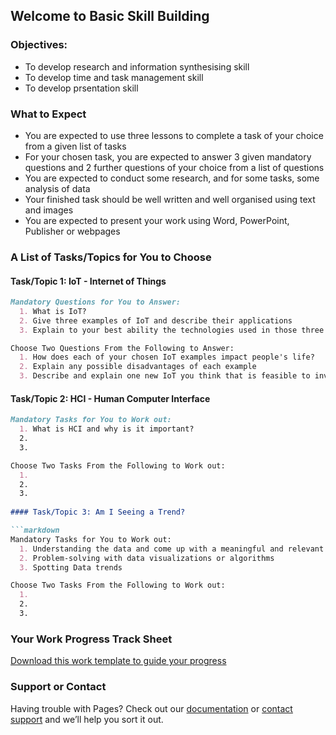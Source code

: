 ## Welcome to Basic Skill Building

### Objectives:
- To develop research and information synthesising skill
- To develop time and task management skill
- To develop prsentation skill

### What to Expect

- You are expected to use three lessons to complete a task of your choice from a given list of tasks
- For your chosen task, you are expected to answer 3 given mandatory questions and 2 further questions of your choice from a list of questions
- You are expected to conduct some research, and for some tasks, some analysis of data
- Your finished task should be well written and well organised using text and images 
- You are expected to present your work using Word, PowerPoint, Publisher or webpages

### A List of Tasks/Topics for You to Choose
#### Task/Topic 1: IoT - Internet of Things
```markdown
Mandatory Questions for You to Answer:
  1. What is IoT?
  2. Give three examples of IoT and describe their applications
  3. Explain to your best ability the technologies used in those three examples of IoT

Choose Two Questions From the Following to Answer:
  1. How does each of your chosen IoT examples impact people's life?
  2. Explain any possible disadvantages of each example
  3. Describe and explain one new IoT you think that is feasible to invent and will positively increase people's quality of life
```
#### Task/Topic 2: HCI - Human Computer Interface

```markdown
Mandatory Tasks for You to Work out:
  1. What is HCI and why is it important?
  2.
  3.

Choose Two Tasks From the Following to Work out:
  1. 
  2.
  3.
  
#### Task/Topic 3: Am I Seeing a Trend?

```markdown
Mandatory Tasks for You to Work out:
  1. Understanding the data and come up with a meaningful and relevant hypothesis
  2. Problem-solving with data visualizations or algorithms
  3. Spotting Data trends

Choose Two Tasks From the Following to Work out:
  1. 
  2.
  3.
```
### Your Work Progress Track Sheet
[Download this work template to guide your progress](https://digixc.github.io/Y9-SkillBuilding/doc/AI-Group-Project.docx)

### Support or Contact

Having trouble with Pages? Check out our [documentation](https://docs.github.com/categories/github-pages-basics/) or [contact support](https://github.com/contact) and we’ll help you sort it out.
